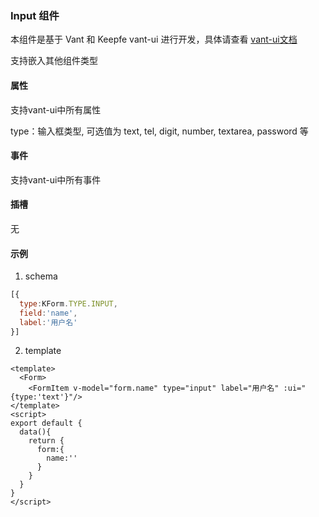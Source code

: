 ### Input 组件
本组件是基于 Vant 和 Keepfe vant-ui 进行开发，具体请查看 [vant-ui文档](https://phab.gotokeep.com/diffusion/NPMPKGVANTUI/browse/master/)

支持嵌入其他组件类型

#### 属性

支持vant-ui中所有属性

type：输入框类型, 可选值为 text, tel, digit, number, textarea, password 等

#### 事件
支持vant-ui中所有事件

#### 插槽
 无

#### 示例
1. schema
```js
[{
  type:KForm.TYPE.INPUT,
  field:'name',
  label:'用户名'
}]
```
2. template
```vue
<template>
  <Form>
    <FormItem v-model="form.name" type="input" label="用户名" :ui="{type:'text'}"/>
</template>
<script>
export default {
  data(){
    return {
      form:{
        name:''
      }
    }
  }
}
</script>
```
